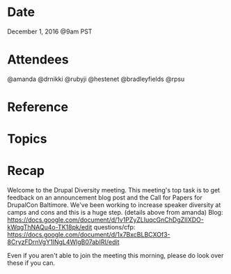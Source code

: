 # Date
December 1, 2016 @9am PST

# Attendees
@amanda @drnikki @rubyji @hestenet @bradleyfields @rpsu

# Reference


# Topics


# Recap


Welcome to the Drupal Diversity meeting. This meeting's top task is to get feedback on an announcement blog post and the Call for Papers for DrupalCon Baltimore.  We've been working to increase speaker diversity at camps and cons and this is a huge step. (details above from amanda)
Blog: https://docs.google.com/document/d/1v1PZyZLIuqcGnChDgZIIXDO-kWqgThNAQu4o-TK18pk/edit
questions/cfp:
https://docs.google.com/document/d/1x7BxcBLBCXOf3-8CryzFDrnVgY1INgL4WlgB07abIRI/edit

Even if you aren't able to join the meeting this morning, please do look over these if you can.
